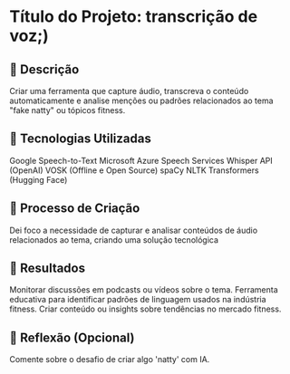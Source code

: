﻿# Título do Projeto: transcrição de voz;)

## 📒 Descrição
Criar uma ferramenta que capture áudio, transcreva o conteúdo automaticamente e analise menções ou padrões relacionados ao tema "fake natty" ou tópicos fitness.

## 🤖 Tecnologias Utilizadas
Google Speech-to-Text
Microsoft Azure Speech Services
Whisper API (OpenAI)
VOSK (Offline e Open Source)
spaCy
NLTK
Transformers (Hugging Face)

## 🧐 Processo de Criação
Dei foco a necessidade de capturar e analisar conteúdos de áudio relacionados ao tema, criando uma solução tecnológica

## 🚀 Resultados
Monitorar discussões em podcasts ou vídeos sobre o tema.
Ferramenta educativa para identificar padrões de linguagem usados na indústria fitness.
Criar conteúdo ou insights sobre tendências no mercado fitness.

## 💭 Reflexão (Opcional)
Comente sobre o desafio de criar algo 'natty' com IA.







